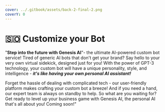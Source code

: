 ```yaml
---
cover: ../.gitbook/assets/back-2-final-2.png
coverY: 0
---
```


# 🇸🇴 Customize your Bot

"**Step into the future with Genesis AI**"- the ultimate AI-powered custom bot service! Tired of generic AI bots that don't get your brand? Say hello to your very own virtual sidekick, designed just for you! With the power of GPT-3 technology, your custom bot will have a unique personality, style, and intelligence - _**it's like having your own personal AI assistant!**_

Forget the hassle of dealing with complicated tech - our user-friendly platform makes crafting your custom bot a breeze! And if you need a hand, our expert team is always on standby to help. So what are you waiting for? Get ready to level up your business game with Genesis AI, the personal AI that's all about you! Coming soon!"
